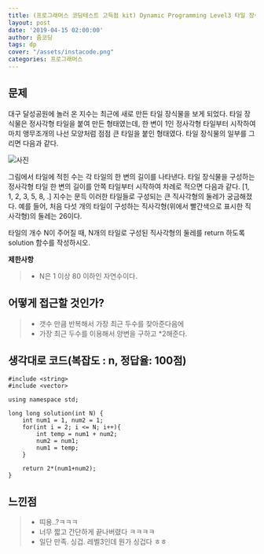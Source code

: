 ```yaml
---
title: (프로그래머스 코딩테스트 고득점 kit) Dynamic Programming Level3 타일 장식물
layout: post
date: '2019-04-15 02:00:00'
author: 줌코딩
tags: dp
cover: "/assets/instacode.png"
categories: 프로그래머스
---
```


## 문제

대구 달성공원에 놀러 온 지수는 최근에 새로 만든 타일 장식물을 보게 되었다. 타일 장식물은 정사각형 타일을 붙여 만든 형태였는데, 한 변이 1인 정사각형 타일부터 시작하여 마치 앵무조개의 나선 모양처럼 점점 큰 타일을 붙인 형태였다. 타일 장식물의 일부를 그리면 다음과 같다.

![사진](https://raw.githubusercontent.com/zoomKoding/zoomKoding.github.io/source/assets/_posts/dp-2.png)

그림에서 타일에 적힌 수는 각 타일의 한 변의 길이를 나타낸다. 타일 장식물을 구성하는 정사각형 타일 한 변의 길이를 안쪽 타일부터 시작하여 차례로 적으면 다음과 같다.
[1, 1, 2, 3, 5, 8, .]
지수는 문득 이러한 타일들로 구성되는 큰 직사각형의 둘레가 궁금해졌다. 예를 들어, 처음 다섯 개의 타일이 구성하는 직사각형(위에서 빨간색으로 표시한 직사각형)의 둘레는 26이다.

타일의 개수 N이 주어질 때, N개의 타일로 구성된 직사각형의 둘레를 return 하도록 solution 함수를 작성하시오.

**제한사항**
>* N은 1 이상 80 이하인 자연수이다.

## 어떻게 접근할 것인가?

>* 갯수 만큼 반복해서 가장 최근 두수를 찾아준다음에
>* 가장 최근 두수를 이용해서 양변을 구하고 *2해준다.

## 생각대로 코드(복잡도 : n, 정답율: 100점)

    #include <string>
    #include <vector>

    using namespace std;

    long long solution(int N) {
        int num1 = 1, num2 = 1;
        for(int i = 2; i <= N; i++){
            int temp = num1 + num2;
            num2 = num1;
            num1 = temp;
        }

        return 2*(num1+num2);
    }

## 느낀점

>* 띠용..?ㅋㅋㅋ
>* 너무 짧고 간단하게 끝나버렸다 ㅋㅋㅋㅋ 
>* 일단 만족. 싱겁. 레벨3인데 뭔가 싱겁다 ㅎㅎ

